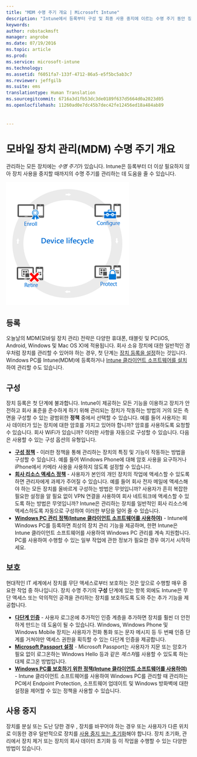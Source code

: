 ```yaml
---
title: "MDM 수명 주기 개요 | Microsoft Intune"
description: "Intune에서 등록부터 구성 및 최종 사용 중지에 이르는 수명 주기 동안 장치를 관리하는 데 어떤 도움을 주는지 알아봅니다."
keywords: 
author: robstackmsft
manager: angrobe
ms.date: 07/19/2016
ms.topic: article
ms.prod: 
ms.service: microsoft-intune
ms.technology: 
ms.assetid: f6051fa7-133f-4712-86a5-e5f5bc5ab3c7
ms.reviewer: jeffgilb
ms.suite: ems
translationtype: Human Translation
ms.sourcegitcommit: 6716a3d1fb53dc3de0189f637d5664d0a2023d05
ms.openlocfilehash: 11260ad0e7dc45b7dec42fe12456ed18a484ab89


---
```


# 모바일 장치 관리(MDM) 수명 주기 개요

관리하는 모든 장치에는 *수명 주기*가 있습니다. Intune은 등록부터 더 이상 필요하지 않아 장치 사용을 중지할 때까지의 수명 주기를 관리하는 데 도움을 줄 수 있습니다.

![장치 수명 주기](./media/device-lifecycle.png "the Intune device lifecycle")

## 등록
오늘날의 MDM(모바일 장치 관리) 전략은 다양한 휴대폰, 태블릿 및 PC(iOS, Android, Windows 및 Mac OS X)에 적용됩니다. 회사 소유 장치에 대한 일반적인 경우처럼 장치를 관리할 수 있어야 하는 경우, 첫 단계는 [장치 등록을 설정](enroll-devices-in-microsoft-intune.md)하는 것입니다. Windows PC를 Intune(MDM)에 등록하거나 [Intune 클라이언트 소프트웨어를 설치](manage-windows-pcs-with-microsoft-intune.md)하여 관리할 수도 있습니다.

## 구성
장치 등록은 첫 단계에 불과합니다. Intune이 제공하는 모든 기능을 이용하고 장치가 안전하고 회사 표준을
준수하게 하기 위해 관리되는 장치가 작동하는 방법의 거의 모든 측면을 구성할 수 있는 광범위한 **정책** 중에서 선택할 수 있습니다. 예를 들어 사용자는 회사 데이터가 있는 장치에 대한 암호를 가지고 있어야 합니까? 암호를 사용하도록 요청할 수 있습니다. 회사 WiFi가 있습니까? 이러한 사항을 자동으로 구성할 수 있습니다. 다음은 사용할 수 있는 구성 옵션의 유형입니다.

- [**구성 정책**](manage-settings-and-features-on-your-devices-with-microsoft-intune-policies.md) - 이러한 정책을 통해 관리하는 장치의 특징 및 기능이 작동하는 방법을 구성할 수 있습니다. 예를 들어 Windows Phone에 대해 암호 사용을 요구하거나 iPhone에서 카메라 사용을 사용하지 않도록 설정할 수 있습니다.
- [**회사 리소스 액세스 정책**](enable-access-to-company-resources-with-microsoft-intune.md) - 사용자가 본인의 개인 장치의 작업에 액세스할 수 있도록 하면 관리자에게 과제가 주어질 수 있습니다. 예를 들어 회사 전자 메일에 액세스해야 하는 모든 장치를 올바르게 구성하는 방법은 무엇입니까? 사용자가 흔히 복잡한 필요한 설정을 알 필요 없이 VPN 연결을 사용하여 회사 네트워크에 액세스할 수 있도록 하는 방법은 무엇입니까? Intune은 관리하는 장치를 일반적인 회사 리소스에 액세스하도록 자동으로 구성하여 이러한 부담을 덜어 줄 수 있습니다.
- [**Windows PC 관리 정책(Intune 클라이언트 소프트웨어를 사용하여)**](common-windows-pc-management-tasks-with-the-microsoft-intune-computer-client.md) - Intune에 Windows PC를 등록하면 최상의 장치 관리 기능을 제공하며, 한편 Intune은 Intune 클라이언트 소프트웨어를 사용하여 Windows PC 관리를 계속 지원합니다. PC를 사용하여 수행할 수 있는 일부 작업에 관한 정보가 필요한 경우 여기서 시작하세요.

## 보호
현대적인 IT 세계에서 장치를 무단 액세스로부터 보호하는 것은 앞으로 수행할 매우 중요한 작업 중 하나입니다. 장치 수명 주기의 **구성** 단계에 있는 항목 외에도 Intune은 무단 액세스 또는 악의적인 공격을 관리하는 장치를 보호하도록 도와 주는 추가 기능을 제공합니다.
- [**다단계 인증**](protect-windows-devices-with-multi-factor-authentication.md) - 사용자 로그온에 추가적인 인증 계층을 추가하면 장치를 훨씬 더 안전하게 만드는 데 도움이 될 수 있습니다. Windows, Windows Phone 및 Windows Mobile 장치는 사용자가 전화 통화 또는 문자 메시지 등 두 번째 인증 단계를 거쳐야만 액세스 권한을 획득할 수 있는 다단계 인증을 제공합니다.
- [**Microsoft Passport 설정**](control-microsoft-passport-settings-on-devices-with-microsoft-intune.md) - Microsoft Passport는 사용자가 지문 또는 암호가 필요 없이 로그온하는 Windows Hello 등과 같은 *제스처*를 사용할 수 있도록 하는 대체 로그온 방법입니다.
- [**Windows PC를 보호하기 위한 정책(Intune 클라이언트 소프트웨어를 사용하여)**](policies-to-protect-windows-pcs-in-microsoft-intune.md) - Intune 클라이언트 소프트웨어를 사용하여 Windows PC를 관리할 때 관리하는 PC에서 Endpoint Protection, 소프트웨어 업데이트 및 Windows 방화벽에 대한 설정을 제어할 수 있는 정책을 사용할 수 있습니다.

## 사용 중지
장치를 분실 또는 도난 당한 경우 , 장치를 바꾸어야 하는 경우 또는 사용자가 다른 위치로 이동한 경우 일반적으로 장치를 [사용 중지 또는 초기화](use-remote-wipe-to-help-protect-data-using-microsoft-intune.md)해야 합니다. 장치 초기화, 관리에서 장치 제거 또는 장치의 회사 데이터 초기화 등 이 작업을 수행할 수 있는 다양한 방법이 있습니다.



<!--HONumber=Jul16_HO4-->


